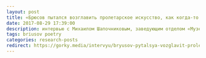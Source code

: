 ```yaml
---
layout: post
title: «Брюсов пытался возглавить пролетарское искусство, как когда-то символизм»
date: 2017-08-29 17:39:00
description: интервью с Михаилом Шапочниковым, заведующим отделом «Музей Серебряного века» Государственного литературного музея
tags: briusov poetry
categories: research-posts
redirect: https://gorky.media/intervyu/bryusov-pytalsya-vozglavit-proletarskoe-iskusstvo-kak-kogda-to-simvolizm/
---
```

